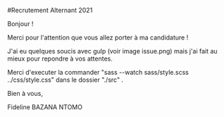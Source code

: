 #Recrutement Alternant 2021

Bonjour !

Merci pour l'attention que vous allez porter à ma candidature !

J'ai eu quelques soucis avec gulp (voir image issue.png) mais j'ai fait au mieux pour repondre à vos attentes.

Merci d'executer la commander "sass --watch sass/style.scss ../css/style.css" dans le dossier "./src" . 

Bien à vous,

Fideline BAZANA NTOMO